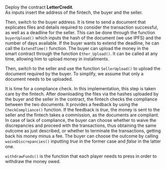 Deploy the contract **LetterCredit**. \
As inputs insert the address of the fintech, the buyer and the seller.

Then, switch to the buyer address. It is time to send a document that explicates files and details required to consider the transaction successful, as well as a deadline for the seller. This can be done through the function `buyerUpload()` which inputs the hash of the document (we use IPFS) and the number of days available. If the buyer wants to extend the deadline, he can call the `ExtendTime()` function.
The buyer can upload the money in the smart contract through the function `Ether_Upload()`. It can be called at any time, allowing him to upload money in installments.

Then, switch to the seller and use the function `SellerUpload()` to upload the document required by the buyer. To simplify, we assume that only a document needs to be uploaded.

It is time for a compliance check. In this implementation, this step is taken care by the fintech. After downloading the files via the hashes uploaded by the buyer and the seller in the contract, the fintech checks the compliance between the two documents. It provides a feedback by using the `CheckCompliance()` function. If the feedback is *true*, the money is sent to the seller and the fintech takes a commission, as the documents are compliant. In case of lack of compliance, the buyer can choose whether to waive the discrepancies and proceed with the transactions, thus obtaining the same outcome as just described, or whether to terminate the transactions, getting back his money minus a fee. The buyer can choose the outcome by calling `waiveDiscrepancies()` inputting *true* in the former case and *false* in the latter one.

`withdrawFunds()` is the function that each player needs to press in order to withdraw the money owed.
